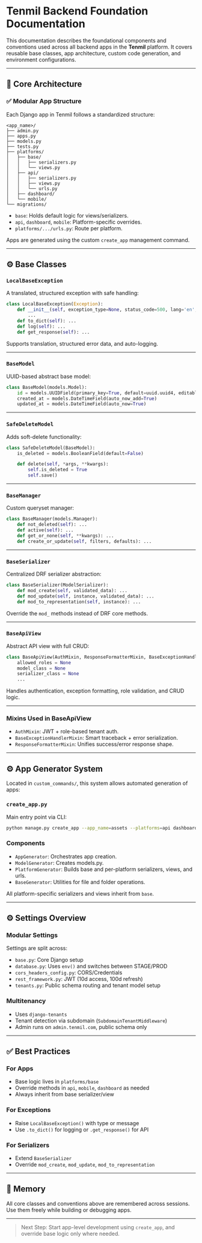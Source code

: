 # Tenmil Backend Foundation Documentation

This documentation describes the foundational components and conventions used across all backend apps in the **Tenmil** platform. It covers reusable base classes, app architecture, custom code generation, and environment configurations.

---

## 📁 Core Architecture

### ✅ Modular App Structure

Each Django app in Tenmil follows a standardized structure:

```
<app_name>/
├── admin.py
├── apps.py
├── models.py
├── tests.py
├── platforms/
│   ├── base/
│   │   ├── serializers.py
│   │   └── views.py
│   ├── api/
│   │   ├── serializers.py
│   │   ├── views.py
│   │   └── urls.py
│   ├── dashboard/
│   └── mobile/
└── migrations/
```

* `base`: Holds default logic for views/serializers.
* `api`, `dashboard`, `mobile`: Platform-specific overrides.
* `platforms/.../urls.py`: Route per platform.

Apps are generated using the custom `create_app` management command.

---

## ⚙️ Base Classes

### `LocalBaseException`

A translated, structured exception with safe handling:

```python
class LocalBaseException(Exception):
    def __init__(self, exception_type=None, status_code=500, lang='en', exception=None, kwargs=None):
        ...
    def to_dict(self): ...
    def log(self): ...
    def get_response(self): ...
```

Supports translation, structured error data, and auto-logging.

---

### `BaseModel`

UUID-based abstract base model:

```python
class BaseModel(models.Model):
    id = models.UUIDField(primary_key=True, default=uuid.uuid4, editable=False)
    created_at = models.DateTimeField(auto_now_add=True)
    updated_at = models.DateTimeField(auto_now=True)
```

---

### `SafeDeleteModel`

Adds soft-delete functionality:

```python
class SafeDeleteModel(BaseModel):
    is_deleted = models.BooleanField(default=False)

    def delete(self, *args, **kwargs):
        self.is_deleted = True
        self.save()
```

---

### `BaseManager`

Custom queryset manager:

```python
class BaseManager(models.Manager):
    def not_deleted(self): ...
    def active(self): ...
    def get_or_none(self, **kwargs): ...
    def create_or_update(self, filters, defaults): ...
```

---

### `BaseSerializer`

Centralized DRF serializer abstraction:

```python
class BaseSerializer(ModelSerializer):
    def mod_create(self, validated_data): ...
    def mod_update(self, instance, validated_data): ...
    def mod_to_representation(self, instance): ...
```

Override the `mod_` methods instead of DRF core methods.

---

### `BaseApiView`

Abstract API view with full CRUD:

```python
class BaseApiView(AuthMixin, ResponseFormatterMixin, BaseExceptionHandlerMixin, APIView):
    allowed_roles = None
    model_class = None
    serializer_class = None
    ...
```

Handles authentication, exception formatting, role validation, and CRUD logic.

---

### Mixins Used in BaseApiView

* `AuthMixin`: JWT + role-based tenant auth.
* `BaseExceptionHandlerMixin`: Smart traceback + error serialization.
* `ResponseFormatterMixin`: Unifies success/error response shape.

---

## ⚙️ App Generator System

Located in `custom_commands/`, this system allows automated generation of apps:

### `create_app.py`

Main entry point via CLI:

```bash
python manage.py create_app --app_name=assets --platforms=api dashboard mobile --models=equipment request
```

### Components

* `AppGenerator`: Orchestrates app creation.
* `ModelGenerator`: Creates models.py.
* `PlatformGenerator`: Builds base and per-platform serializers, views, and urls.
* `BaseGenerator`: Utilities for file and folder operations.

All platform-specific serializers and views inherit from `base`.

---

## ⚙️ Settings Overview

### Modular Settings

Settings are split across:

* `base.py`: Core Django setup
* `database.py`: Uses `env()` and switches between STAGE/PROD
* `cors_headers_config.py`: CORS/Credentials
* `rest_framework.py`: JWT (10d access, 100d refresh)
* `tenants.py`: Public schema routing and tenant model setup

### Multitenancy

* Uses `django-tenants`
* Tenant detection via subdomain (`SubdomainTenantMiddleware`)
* Admin runs on `admin.tenmil.com`, public schema only

---

## ✅ Best Practices

### For Apps

* Base logic lives in `platforms/base`
* Override methods in `api`, `mobile`, `dashboard` as needed
* Always inherit from base serializer/view

### For Exceptions

* Raise `LocalBaseException()` with type or message
* Use `.to_dict()` for logging or `.get_response()` for API

### For Serializers

* Extend `BaseSerializer`
* Override `mod_create`, `mod_update`, `mod_to_representation`

---

## 🧠 Memory

All core classes and conventions above are remembered across sessions.
Use them freely while building or debugging apps.

---

> Next Step: Start app-level development using `create_app`, and override base logic only where needed.

